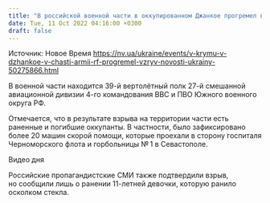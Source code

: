 ```yaml
---
title: "В российской военной части в оккупированном Джанкое прогремел взрыв: есть погибшие и раненные"
date: Tue, 11 Oct 2022 04:16:00 +0300
draft: false
---
```

Источник: Новое Время https://nv.ua/ukraine/events/v-krymu-v-dzhankoe-v-chasti-armii-rf-progremel-vzryv-novosti-ukrainy-50275866.html


В военной части находится 39-й вертолётный полк 27-й смешанной авиационной дивизии 4-го командования ВВС и ПВО Южного военного округа РФ.

Отмечается, что в результате взрыва на территории части есть раненные и погибшие оккупанты. В частности, было зафиксировано более 20 машин скорой помощи, которые проехали в сторону госпиталя Черноморского флота и горбольницы № 1 в Севастополе.

 Видео дня   

Российские пропагандистские СМИ также подтвердили взрыв, но сообщили лишь о ранении 11-летней девочки, которую ранило осколком стекла.
